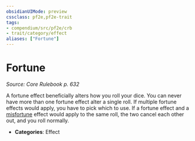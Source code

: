```yaml
---
obsidianUIMode: preview
cssclass: pf2e,pf2e-trait
tags:
- compendium/src/pf2e/crb
- trait/category/effect
aliases: ["Fortune"]
---
```

# Fortune  
*Source: Core Rulebook p. 632*  

A fortune effect beneficially alters how you roll your dice. You can never have more than one fortune effect alter a single roll. If multiple fortune effects would apply, you have to pick which to use. If a fortune effect and a [misfortune](misfortune.md "Misfortune Effect Trait") effect would apply to the same roll, the two cancel each other out, and you roll normally.

- **Categories**: Effect